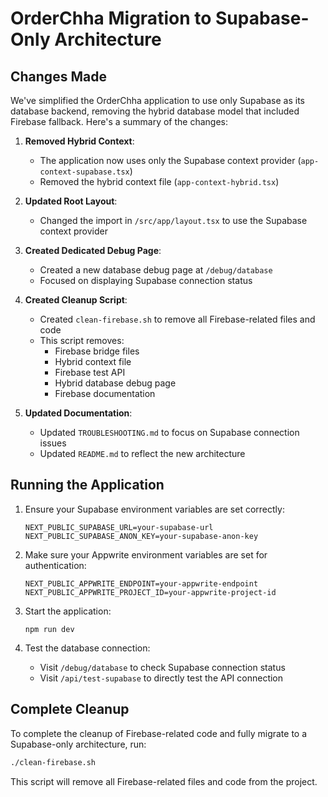 # OrderChha Migration to Supabase-Only Architecture

## Changes Made

We've simplified the OrderChha application to use only Supabase as its database backend, removing the hybrid database model that included Firebase fallback. Here's a summary of the changes:

1. **Removed Hybrid Context**:
   - The application now uses only the Supabase context provider (`app-context-supabase.tsx`)
   - Removed the hybrid context file (`app-context-hybrid.tsx`)

2. **Updated Root Layout**:
   - Changed the import in `/src/app/layout.tsx` to use the Supabase context provider

3. **Created Dedicated Debug Page**:
   - Created a new database debug page at `/debug/database`
   - Focused on displaying Supabase connection status

4. **Created Cleanup Script**:
   - Created `clean-firebase.sh` to remove all Firebase-related files and code
   - This script removes:
     - Firebase bridge files
     - Hybrid context file
     - Firebase test API
     - Hybrid database debug page
     - Firebase documentation

5. **Updated Documentation**:
   - Updated `TROUBLESHOOTING.md` to focus on Supabase connection issues
   - Updated `README.md` to reflect the new architecture

## Running the Application

1. Ensure your Supabase environment variables are set correctly:
   ```
   NEXT_PUBLIC_SUPABASE_URL=your-supabase-url
   NEXT_PUBLIC_SUPABASE_ANON_KEY=your-supabase-anon-key
   ```

2. Make sure your Appwrite environment variables are set for authentication:
   ```
   NEXT_PUBLIC_APPWRITE_ENDPOINT=your-appwrite-endpoint
   NEXT_PUBLIC_APPWRITE_PROJECT_ID=your-appwrite-project-id
   ```

3. Start the application:
   ```
   npm run dev
   ```

4. Test the database connection:
   - Visit `/debug/database` to check Supabase connection status
   - Visit `/api/test-supabase` to directly test the API connection

## Complete Cleanup

To complete the cleanup of Firebase-related code and fully migrate to a Supabase-only architecture, run:

```bash
./clean-firebase.sh
```

This script will remove all Firebase-related files and code from the project.
